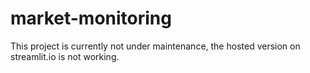 # market-monitoring

This project is currently not under maintenance, the hosted version on streamlit.io is not working. 
